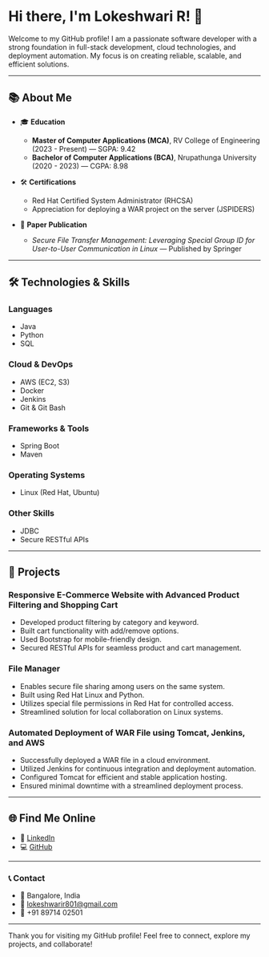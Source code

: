 # Hi there, I'm Lokeshwari R! 👋

Welcome to my GitHub profile! I am a passionate software developer with a strong foundation in full-stack development, cloud technologies, and deployment automation. My focus is on creating reliable, scalable, and efficient solutions.

---

## 📚 **About Me**

- 🎓 **Education**
  - **Master of Computer Applications (MCA)**, RV College of Engineering (2023 - Present) — SGPA: 9.42
  - **Bachelor of Computer Applications (BCA)**, Nrupathunga University (2020 - 2023) — CGPA: 8.98

- 🛠️ **Certifications**
  - Red Hat Certified System Administrator (RHCSA)
  - Appreciation for deploying a WAR project on the server (JSPIDERS)

- 📝 **Paper Publication**
  - *Secure File Transfer Management: Leveraging Special Group ID for User-to-User Communication in Linux* — Published by Springer

---

## 🛠️ **Technologies & Skills**

### **Languages**
- Java
- Python
- SQL

### **Cloud & DevOps**
- AWS (EC2, S3)
- Docker
- Jenkins
- Git & Git Bash

### **Frameworks & Tools**
- Spring Boot
- Maven

### **Operating Systems**
- Linux (Red Hat, Ubuntu)

### **Other Skills**
- JDBC
- Secure RESTful APIs

---

## 🚀 **Projects**

### **Responsive E-Commerce Website with Advanced Product Filtering and Shopping Cart**
- Developed product filtering by category and keyword.
- Built cart functionality with add/remove options.
- Used Bootstrap for mobile-friendly design.
- Secured RESTful APIs for seamless product and cart management.

### **File Manager**
- Enables secure file sharing among users on the same system.
- Built using Red Hat Linux and Python.
- Utilizes special file permissions in Red Hat for controlled access.
- Streamlined solution for local collaboration on Linux systems.

### **Automated Deployment of WAR File using Tomcat, Jenkins, and AWS**
- Successfully deployed a WAR file in a cloud environment.
- Utilized Jenkins for continuous integration and deployment automation.
- Configured Tomcat for efficient and stable application hosting.
- Ensured minimal downtime with a streamlined deployment process.

---

## 🌐 **Find Me Online**

- 💼 [LinkedIn](https://linkedin.com/in/lokeshwarir)
- 💻 [GitHub](https://github.com/lokeshwarir2)

---

### 📞 **Contact**

- 📍 Bangalore, India
- 📧 lokeshwarir801@gmail.com
- 📱 +91 89714 02501

---

Thank you for visiting my GitHub profile! Feel free to connect, explore my projects, and collaborate!


<!--
**lokeshwarir2/lokeshwarir2** is a ✨ _special_ ✨ repository because its `README.md` (this file) appears on your GitHub profile.

Here are some ideas to get you started:

- 🔭 I’m currently working on ...
- 🌱 I’m currently learning ...
- 👯 I’m looking to collaborate on ...
- 🤔 I’m looking for help with ...
- 💬 Ask me about ...
- 📫 How to reach me: ...
- 😄 Pronouns: ...
- ⚡ Fun fact: ...
-->
